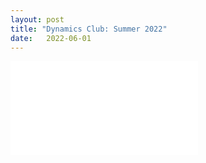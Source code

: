 ```yaml
---
layout: post
title: "Dynamics Club: Summer 2022"
date:   2022-06-01 
---
```


![DynamicsClub_Summer2022](/images/DynamicsClub_Summer2022.pdf)


